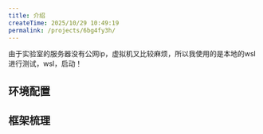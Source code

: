 ```yaml
---
title: 介绍
createTime: 2025/10/29 10:49:19
permalink: /projects/6bg4fy3h/
---
```


<RepoCard repo="zzyAJohn/webserver" />

由于实验室的服务器没有公网ip，虚拟机又比较麻烦，所以我使用的是本地的wsl进行测试，wsl，启动！


## 环境配置

## 框架梳理

